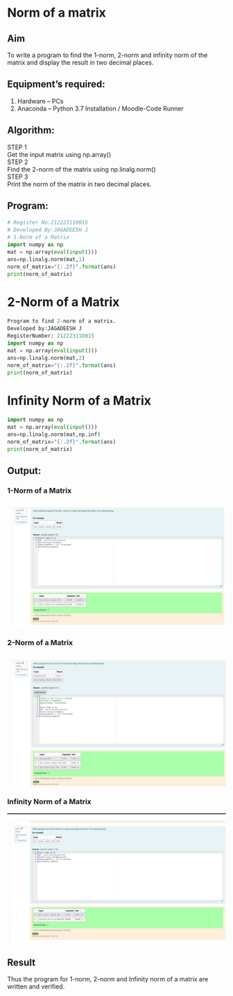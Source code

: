 # Norm of a matrix
## Aim
To write a program to find the 1-norm, 2-norm and infinity norm of the matrix and display the result in two decimal places.
## Equipment’s required:
1.	Hardware – PCs
2.	Anaconda – Python 3.7 Installation / Moodle-Code Runner
## Algorithm:
STEP 1                     
 Get the input matrix using np.array()   
STEP 2                            
 Find the 2-norm of the matrix using np.linalg.norm()  
STEP 3                 
 Print the norm of the matrix in two decimal places.
## Program:
```Python
# Register No:212223110015
# Developed By:JAGADEESH J
# 1-Norm of a Matrix
import numpy as np
mat = np.array(eval(input()))
ans=np.linalg.norm(mat,1)
norm_of_matrix="{:.2f}".format(ans)
print(norm_of_matrix)
```
# 2-Norm of a Matrix
```PYTHON
Program to find 2-norm of a matrix.
Developed by:JAGADEESH J
RegisterNumber: 212223110015
import numpy as np
mat = np.array(eval(input()))
ans=np.linalg.norm(mat,2)
norm_of_matrix="{:.2f}".format(ans)
print(norm_of_matrix)
```
# Infinity Norm of a Matrix
```PYTHON
import numpy as np
mat = np.array(eval(input()))
ans=np.linalg.norm(mat,np.inf)
norm_of_matrix="{:.2f}".format(ans)
print(norm_of_matrix)
```
## Output:
### 1-Norm of a Matrix
![alt text](<Screenshot 2024-05-06 205926.png>)
### 2-Norm of a Matrix
![alt text](<Screenshot 2024-05-06 205934.png>)
### Infinity Norm of a Matrix
![alt text](<Screenshot 2024-05-06 205942.png>)
## Result
Thus the program for 1-norm, 2-norm and Infinity norm of a matrix are written and verified.
